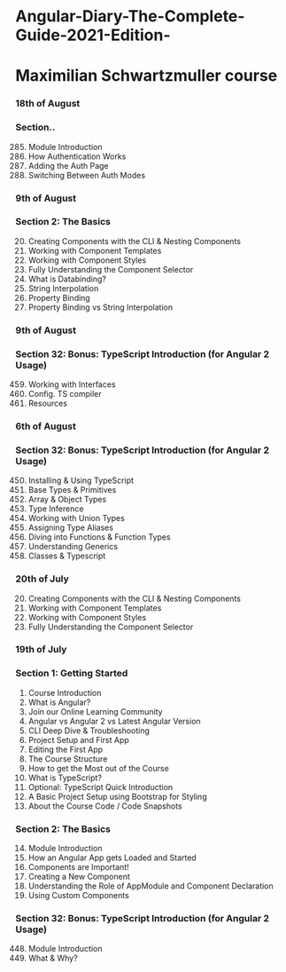 # Angular-Diary-The-Complete-Guide-2021-Edition-
# Maximilian Schwartzmuller course


### 18th of August
### Section..
285. Module Introduction
286. How Authentication Works
287. Adding the Auth Page
288. Switching Between Auth Modes

### 9th of August
### Section 2: The Basics
20. Creating Components with the CLI & Nesting Components
21. Working with Component Templates
22. Working with Component Styles
23. Fully Understanding the Component Selector
25. What is Databinding?
26. String Interpolation
27. Property Binding
28. Property Binding vs String Interpolation

### 9th of August
### Section 32: Bonus: TypeScript Introduction (for Angular 2 Usage)
459. Working with Interfaces
460. Config. TS compiler
461. Resources

### 6th of August
### Section 32: Bonus: TypeScript Introduction (for Angular 2 Usage)

450. Installing & Using TypeScript
451. Base Types & Primitives
452. Array & Object Types
453. Type Inference
454. Working with Union Types
455. Assigning Type Aliases
456. Diving into Functions & Function Types
457. Understanding Generics
458. Classes & Typescript


### 20th of July

20. Creating Components with the CLI & Nesting Components
21. Working with Component Templates
22. Working with Component Styles
23. Fully Understanding the Component Selector

### 19th of July
### Section 1: Getting Started
1. Course Introduction
2. What is Angular?
3. Join our Online Learning Community
4. Angular vs Angular 2 vs Latest Angular
Version
5. CLI Deep Dive & Troubleshooting
6. Project Setup and First App
7. Editing the First App
8. The Course Structure
9. How to get the Most out of the Course
10. What is TypeScript?
11. Optional: TypeScript Quick Introduction
12. A Basic Project Setup using Bootstrap for
Styling
13. About the Course Code / Code Snapshots

### Section 2: The Basics
14. Module Introduction
15. How an Angular App gets Loaded and
Started
16. Components are Important!
17. Creating a New Component
18. Understanding the Role of AppModule
and Component Declaration
19. Using Custom Components

### Section 32: Bonus: TypeScript Introduction (for Angular 2 Usage)
448. Module Introduction
449. What & Why?
